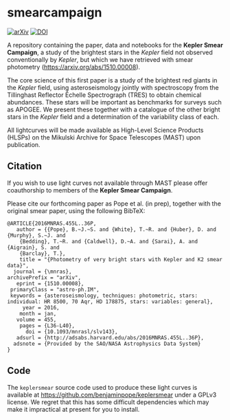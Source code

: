 # smearcampaign
[![arXiv](http://img.shields.io/badge/arXiv-1510.00008-blue.svg?style=flat)](http://arxiv.org/abs/1510.00008)
[![DOI](https://zenodo.org/badge/142075113.svg)](https://zenodo.org/badge/latestdoi/142075113)

A repository containing the paper, data and notebooks for the __Kepler Smear Campaign__, a study of the brightest stars in the _Kepler_ field not observed conventionally by _Kepler_, but which we have retrieved with smear photometry (https://arxiv.org/abs/1510.00008). 

The core science of this first paper is a study of the brightest red giants in the _Kepler_ field, using asteroseismology jointly with spectroscopy from the Tillinghast Reflector Échelle Spectrograph (TRES) to obtain chemical abundances. These stars will be important as benchmarks for surveys such as APOGEE. We present these together with a catalogue of the other bright stars in the _Kepler_ field and a determination of the variability class of each. 

All lightcurves will be made available as High-Level Science Products (HLSPs) on the Mikulski Archive for Space Telescopes (MAST) upon publication.

## Citation

If you wish to use light curves not available through MAST please offer coauthorship to members of the __Kepler Smear Campaign__. 

Please cite our forthcoming paper as Pope et al. (in prep), together with the original smear paper, using the following BibTeX:

	@ARTICLE{2016MNRAS.455L..36P,
	   author = {{Pope}, B.~J.~S. and {White}, T.~R. and {Huber}, D. and {Murphy}, S.~J. and 
		{Bedding}, T.~R. and {Caldwell}, D.~A. and {Sarai}, A. and {Aigrain}, S. and 
		{Barclay}, T.},
	    title = "{Photometry of very bright stars with Kepler and K2 smear data}",
	  journal = {\mnras},
	archivePrefix = "arXiv",
	   eprint = {1510.00008},
	 primaryClass = "astro-ph.IM",
	 keywords = {asteroseismology, techniques: photometric, stars: individual: HR 8500, 70 Aqr, HD 178875, stars: variables: general},
	     year = 2016,
	    month = jan,
	   volume = 455,
	    pages = {L36-L40},
	      doi = {10.1093/mnrasl/slv143},
	   adsurl = {http://adsabs.harvard.edu/abs/2016MNRAS.455L..36P},
	  adsnote = {Provided by the SAO/NASA Astrophysics Data System}
	}

## Code

The `keplersmear` source code used to produce these light curves is available at https://github.com/benjaminpope/keplersmear under a GPLv3 license. We regret that this has some difficult dependencies which may make it impractical at present for you to install. 